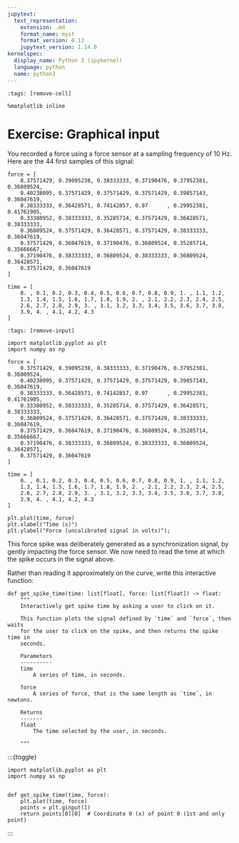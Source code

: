 ```yaml
---
jupytext:
  text_representation:
    extension: .md
    format_name: myst
    format_version: 0.13
    jupytext_version: 1.14.0
kernelspec:
  display_name: Python 3 (ipykernel)
  language: python
  name: python3
---
```


```{code-cell} ipython3
:tags: [remove-cell]

%matplotlib inline
```


# Exercise: Graphical input

You recorded a force using a force sensor at a sampling frequency of 10 Hz. Here are the 44 first samples of this signal:

```
force = [
    0.37571429, 0.39095238, 0.38333333, 0.37190476, 0.37952381, 0.36809524,
    0.40238095, 0.37571429, 0.37571429, 0.37571429, 0.39857143, 0.36047619,
    0.38333333, 0.36428571, 0.74142857, 0.97      , 0.29952381, 0.41761905,
    0.33380952, 0.38333333, 0.35285714, 0.37571429, 0.36428571, 0.38333333,
    0.36809524, 0.37571429, 0.36428571, 0.37571429, 0.38333333, 0.36047619,
    0.37571429, 0.36047619, 0.37190476, 0.36809524, 0.35285714, 0.35666667,
    0.37190476, 0.38333333, 0.36809524, 0.38333333, 0.36809524, 0.36428571,
    0.37571429, 0.36047619
]
     
time = [
    0. , 0.1, 0.2, 0.3, 0.4, 0.5, 0.6, 0.7, 0.8, 0.9, 1. , 1.1, 1.2,
    1.3, 1.4, 1.5, 1.6, 1.7, 1.8, 1.9, 2. , 2.1, 2.2, 2.3, 2.4, 2.5,
    2.6, 2.7, 2.8, 2.9, 3. , 3.1, 3.2, 3.3, 3.4, 3.5, 3.6, 3.7, 3.8,
    3.9, 4. , 4.1, 4.2, 4.3
]
```

```{code-cell} ipython3
:tags: [remove-input]

import matplotlib.pyplot as plt
import numpy as np

force = [
    0.37571429, 0.39095238, 0.38333333, 0.37190476, 0.37952381, 0.36809524,
    0.40238095, 0.37571429, 0.37571429, 0.37571429, 0.39857143, 0.36047619,
    0.38333333, 0.36428571, 0.74142857, 0.97      , 0.29952381, 0.41761905,
    0.33380952, 0.38333333, 0.35285714, 0.37571429, 0.36428571, 0.38333333,
    0.36809524, 0.37571429, 0.36428571, 0.37571429, 0.38333333, 0.36047619,
    0.37571429, 0.36047619, 0.37190476, 0.36809524, 0.35285714, 0.35666667,
    0.37190476, 0.38333333, 0.36809524, 0.38333333, 0.36809524, 0.36428571,
    0.37571429, 0.36047619
]
     
time = [
    0. , 0.1, 0.2, 0.3, 0.4, 0.5, 0.6, 0.7, 0.8, 0.9, 1. , 1.1, 1.2,
    1.3, 1.4, 1.5, 1.6, 1.7, 1.8, 1.9, 2. , 2.1, 2.2, 2.3, 2.4, 2.5,
    2.6, 2.7, 2.8, 2.9, 3. , 3.1, 3.2, 3.3, 3.4, 3.5, 3.6, 3.7, 3.8,
    3.9, 4. , 4.1, 4.2, 4.3
]

plt.plot(time, force)
plt.xlabel("Time (s)")
plt.ylabel("Force (uncalibrated signal in volts)");
```

This force spike was deliberately generated as a synchronization signal, by gently impacting the force sensor. We now need to read the time at which the spike occurs in the signal above.

Rather than reading it approximately on the curve, write this interactive function:

```
def get_spike_time(time: list[float], force: list[float]) -> float:
    """
    Interactively get spike time by asking a user to click on it.

    This function plots the signal defined by `time` and `force`, then waits
    for the user to click on the spike, and then returns the spike time in
    seconds.

    Parameters
    ----------
    time
        A series of time, in seconds.

    force
        A series of force, that is the same length as `time`, in newtons.

    Returns
    -------
    float
        The time selected by the user, in seconds.

    """
```


:::{toggle}
```
import matplotlib.pyplot as plt
import numpy as np


def get_spike_time(time, force):
    plt.plot(time, force)
    points = plt.ginput(1)
    return points[0][0]  # Coordinate 0 (x) of point 0 (1st and only point)
```
:::
